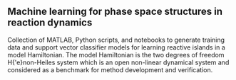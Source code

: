 ## Machine learning for phase space structures in reaction dynamics


Collection of MATLAB, Python scripts, and notebooks to generate training data
and support vector classifier models for learning reactive islands in a model
Hamiltonian. The model Hamiltonian is the two degrees of freedom
H{\'e}non-Heiles system which is an open non-linear dynamical system and
considered as a benchmark for method development and verification.



